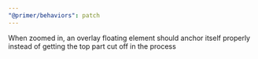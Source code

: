 ```yaml
---
"@primer/behaviors": patch
---
```


When zoomed in, an overlay floating element should anchor itself properly instead of getting the top part cut off in the process
